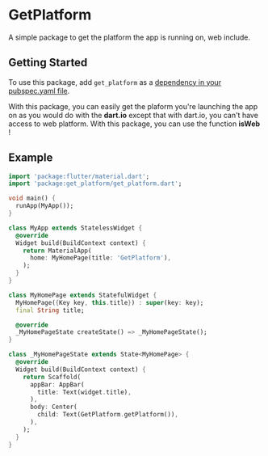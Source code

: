 # GetPlatform

A simple package to get the platform the app is running on, web include.
  
## Getting Started  
  
To use this package, add `get_platform` as a [dependency in your pubspec.yaml file](https://flutter.io/platform-plugins/).  

With this package, you can easily get the plaform you're launching the app on as you would do with the **dart.io** except that with dart.io, you can't have access to web platform. With this package, you can use the function **isWeb** !

## Example  
  
```dart  
import 'package:flutter/material.dart';
import 'package:get_platform/get_platform.dart';

void main() {
  runApp(MyApp());
}

class MyApp extends StatelessWidget {
  @override
  Widget build(BuildContext context) {
    return MaterialApp(
      home: MyHomePage(title: 'GetPlatform'),
    );
  }
}

class MyHomePage extends StatefulWidget {
  MyHomePage({Key key, this.title}) : super(key: key);
  final String title;

  @override
  _MyHomePageState createState() => _MyHomePageState();
}

class _MyHomePageState extends State<MyHomePage> {
  @override
  Widget build(BuildContext context) {
    return Scaffold(
      appBar: AppBar(
        title: Text(widget.title),
      ),
      body: Center(
        child: Text(GetPlatform.getPlatform()),
      ),
    );
  }
}
```
